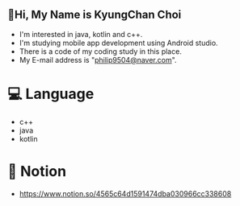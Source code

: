 ## 👋Hi, My Name is KyungChan Choi 
- I'm interested in java, kotlin and c++.
- I'm studying mobile app development using Android studio.
- There is a code of my coding study in this place.
- My E-mail address is "philip9504@naver.com".

# 💻 Language
- c++
- java
- kotlin
  
# 📖 Notion
- https://www.notion.so/4565c64d1591474dba030966cc338608

